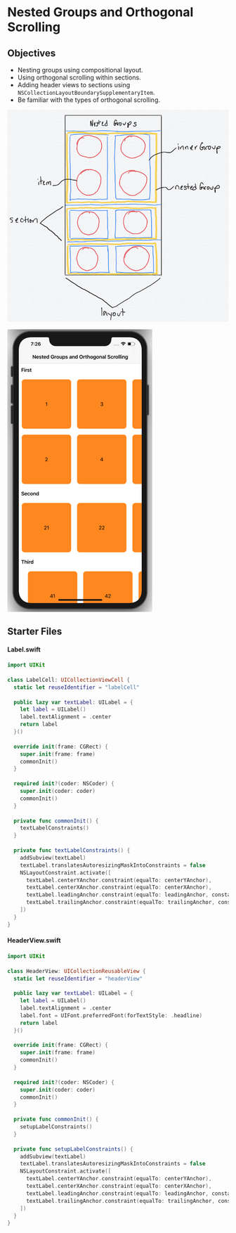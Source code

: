 # Nested Groups and Orthogonal Scrolling

## Objectives

* Nesting groups using compositional layout. 
* Using orthogonal scrolling within sections. 
* Adding header views to sections using `NSCollectionLayoutBoundarySupplementaryItem`. 
* Be familiar with the types of orthogonal scrolling. 

![sketch of nested groups](Assets/nested-groups-sketch.jpg)

![app](Assets/nested-groups-orthogonal-scrolling.png)

## Starter Files 

#### Label.swift 

```swift 
import UIKit

class LabelCell: UICollectionViewCell {
  static let reuseIdentifier = "labelCell"
  
  public lazy var textLabel: UILabel = {
    let label = UILabel()
    label.textAlignment = .center
    return label
  }()
  
  override init(frame: CGRect) {
    super.init(frame: frame)
    commonInit()
  }
  
  required init?(coder: NSCoder) {
    super.init(coder: coder)
    commonInit()
  }
  
  private func commonInit() {
    textLabelConstraints()
  }
  
  private func textLabelConstraints() {
    addSubview(textLabel)
    textLabel.translatesAutoresizingMaskIntoConstraints = false
    NSLayoutConstraint.activate([
      textLabel.centerYAnchor.constraint(equalTo: centerYAnchor),
      textLabel.centerXAnchor.constraint(equalTo: centerXAnchor),
      textLabel.leadingAnchor.constraint(equalTo: leadingAnchor, constant: 8),
      textLabel.trailingAnchor.constraint(equalTo: trailingAnchor, constant: -8),
    ])
  }
}
```

#### HeaderView.swift 

```swift 
import UIKit

class HeaderView: UICollectionReusableView {
  static let reuseIdentifier = "headerView"
  
  public lazy var textLabel: UILabel = {
    let label = UILabel()
    label.textAlignment = .center
    label.font = UIFont.preferredFont(forTextStyle: .headline)
    return label
  }()
  
  override init(frame: CGRect) {
    super.init(frame: frame)
    commonInit()
  }
  
  required init?(coder: NSCoder) {
    super.init(coder: coder)
    commonInit()
  }
  
  private func commonInit() {
    setupLabelConstraints()
  }
  
  private func setupLabelConstraints() {
    addSubview(textLabel)
    textLabel.translatesAutoresizingMaskIntoConstraints = false
    NSLayoutConstraint.activate([
      textLabel.centerYAnchor.constraint(equalTo: centerYAnchor),
      textLabel.centerXAnchor.constraint(equalTo: centerXAnchor),
      textLabel.leadingAnchor.constraint(equalTo: leadingAnchor, constant: 8),
      textLabel.trailingAnchor.constraint(equalTo: trailingAnchor, constant: -8)
    ])
  }
}
```
